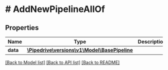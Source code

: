# # AddNewPipelineAllOf

## Properties

Name | Type | Description | Notes
------------ | ------------- | ------------- | -------------
**data** | [**\Pipedrive\versions\v1\Model\BasePipeline**](.md) |  | [optional]

[[Back to Model list]](../README.md#documentation-for-models) [[Back to API list]](../README.md#documentation-for-api-endpoints) [[Back to README]](../README.md)
